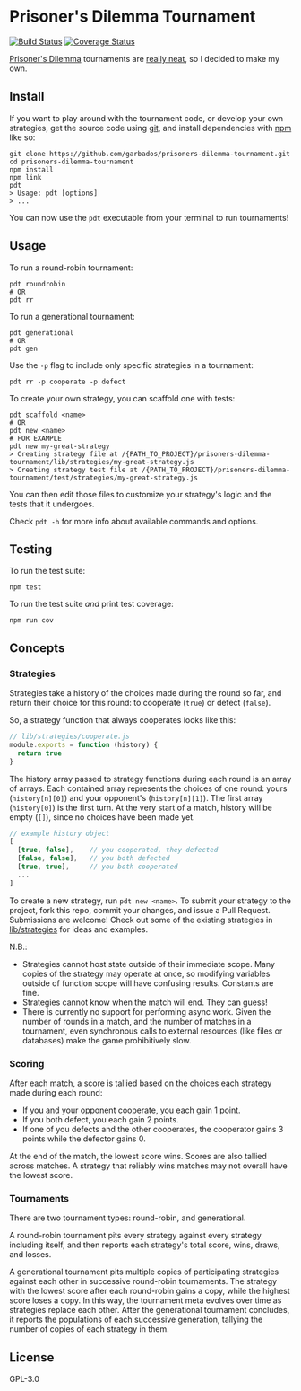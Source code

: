 # Prisoner's Dilemma Tournament

[git]: https://git-scm.com/
[npm]: https://npmjs.com/

[![Build Status](https://travis-ci.org/garbados/prisoners-dilemma-tournament.svg)](https://travis-ci.org/garbados/prisoners-dilemma-tournament)
[![Coverage Status](https://coveralls.io/repos/github/garbados/prisoners-dilemma-tournament/badge.svg?branch=master)](https://coveralls.io/github/garbados/prisoners-dilemma-tournament?branch=master)

[Prisoner's Dilemma](http://en.wikipedia.org/wiki/Prisoner%27s_dilemma) tournaments are [really neat](http://lesswrong.com/lw/7f2/prisoners_dilemma_tournament_results/), so I decided to make my own.

## Install

If you want to play around with the tournament code, or develop your own strategies, get the source code using [git][git], and install dependencies with [npm][npm] like so:

    git clone https://github.com/garbados/prisoners-dilemma-tournament.git
    cd prisoners-dilemma-tournament
    npm install
    npm link
    pdt
    > Usage: pdt [options]
    > ...

You can now use the `pdt` executable from your terminal to run tournaments!

## Usage

To run a round-robin tournament:

    pdt roundrobin
    # OR
    pdt rr

To run a generational tournament:

    pdt generational
    # OR
    pdt gen

Use the `-p` flag to include only specific strategies in a tournament:

    pdt rr -p cooperate -p defect

To create your own strategy, you can scaffold one with tests:

    pdt scaffold <name>
    # OR
    pdt new <name>
    # FOR EXAMPLE
    pdt new my-great-strategy
    > Creating strategy file at /{PATH_TO_PROJECT}/prisoners-dilemma-tournament/lib/strategies/my-great-strategy.js
    > Creating strategy test file at /{PATH_TO_PROJECT}/prisoners-dilemma-tournament/test/strategies/my-great-strategy.js

You can then edit those files to customize your strategy's logic and the tests that it undergoes.

Check `pdt -h` for more info about available commands and options.

## Testing

To run the test suite:

    npm test

To run the test suite *and* print test coverage:

    npm run cov

## Concepts

### Strategies

Strategies take a history of the choices made during the round so far, and return their choice for this round: to cooperate (`true`) or defect (`false`).

So, a strategy function that always cooperates looks like this:

```javascript
// lib/strategies/cooperate.js
module.exports = function (history) {
  return true
}
```

The history array passed to strategy functions during each round is an array of arrays. Each contained array represents the choices of one round: yours (`history[n][0]`) and your opponent's (`history[n][1]`). The first array (`history[0]`) is the first turn. At the very start of a match, history will be empty (`[]`), since no choices have been made yet.

```javascript
// example history object
[
  [true, false],    // you cooperated, they defected
  [false, false],   // you both defected
  [true, true],     // you both cooperated
  ...
]
```

To create a new strategy, run `pdt new <name>`. To submit your strategy to the project, fork this repo, commit your changes, and issue a Pull Request. Submissions are welcome! Check out some of the existing strategies in [lib/strategies](https://github.com/garbados/prisoners-dilemma-tournament/tree/master/lib/strategies) for ideas and examples.

N.B.:

- Strategies cannot host state outside of their immediate scope. Many copies of the strategy may operate at once, so modifying variables outside of function scope will have confusing results. Constants are fine.
- Strategies cannot know when the match will end. They can guess!
- There is currently no support for performing async work. Given the number of rounds in a match, and the number of matches in a tournament, even synchronous calls to external resources (like files or databases) make the game prohibitively slow.

### Scoring

After each match, a score is tallied based on the choices each strategy made during each round:

- If you and your opponent cooperate, you each gain 1 point.
- If you both defect, you each gain 2 points.
- If one of you defects and the other cooperates, the cooperator gains 3 points while the defector gains 0.

At the end of the match, the lowest score wins. Scores are also tallied across matches. A strategy that reliably wins matches may not overall have the lowest score.

### Tournaments

There are two tournament types: round-robin, and generational.

A round-robin tournament pits every strategy against every strategy including itself, and then reports each strategy's total score, wins, draws, and losses.

A generational tournament pits multiple copies of participating strategies against each other in successive round-robin tournaments. The strategy with the lowest score after each round-robin gains a copy, while the highest score loses a copy. In this way, the tournament meta evolves over time as strategies replace each other. After the generational tournament concludes, it reports the populations of each successive generation, tallying the number of copies of each strategy in them.

## License

GPL-3.0
